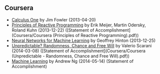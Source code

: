 ## Coursera

* [Calculus One](https://class.coursera.org/calc1-001) by Jim Fowler (2013-04-20)
* [Principles of Reactive Programming](https://class.coursera.org/reactive-001) by Erik Meijer, Martin Odersky, Roland Kuhn (2013-12-22) ([Statement of Accomplishment](Coursera/Coursera (Principles of Reactive Programming).pdf))
* [Neural Networks for Machine Learning](https://class.coursera.org/neuralnets-2012-001) by Geoffrey Hinton (2013-12-25)
* [Unpredictable? Randomness, Chance and Free Will](https://class.coursera.org/randomness-001) by Valerio Scarani (2014-03-08) ([Statement of Accomplishment](Coursera/Coursera (Unpredictable - Randomness, Chance and Free Will).pdf))
* [Machine Learning](https://class.coursera.org/ml-005) by Andrew Ng (2014-05-14) (Statement of Accomplishment)
